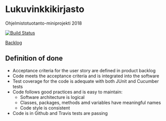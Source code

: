 # Lukuvinkkikirjasto
Ohjelmistotuotanto-miniprojekti 2018

[![Build Status](https://travis-ci.com/antarcticturtle/Lukuvinkkikirjasto.svg?branch=master)](https://travis-ci.com/antarcticturtle/Lukuvinkkikirjasto)

[Backlog](https://docs.google.com/spreadsheets/d/1_fpNIoz3RRlVcXJGW_1-ZIt02osNVSdqZ4tlo_d4EaQ/edit?usp=sharing)

## Definition of done
- Acceptance criteria for the user story are defined in product backlog
- Code meets the acceptance criteria and is integrated into the software
- Test coverage for the code is adequate with both JUnit and Cucumber tests
- Code follows good practices and is easy to maintain:
  - Software architecture is logical
  - Classes, packages, methods amd variables have meaningful names
  - Code style is consistent
- Code is in Github and Travis tests are passing
